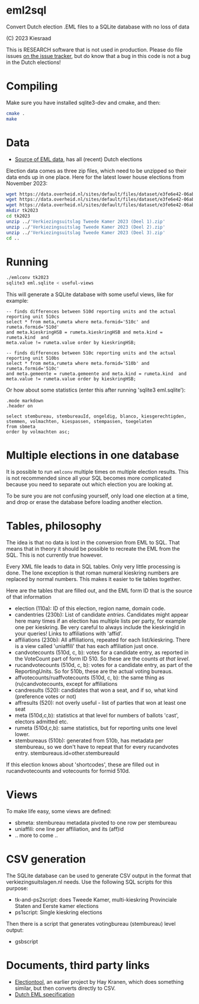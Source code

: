 # eml2sql
Convert Dutch election .EML files to a SQLite database with no loss of data

(C) 2023 Kiesraad

This is RESEARCH software that is not used in production.
Please do file issues [on the issue tracker](https://github.com/berthubert/eml2sql/issues), but do know that a bug in this code is not a bug in the Dutch elections!

# Compiling

Make sure you have installed sqlite3-dev and cmake, and then:

```bash
cmake .
make
```

# Data

 * [Source of EML data](https://data.overheid.nl/community/organization/kiesraad), has all (recent) Dutch elections
 
Election data comes as three zip files, which need to be unzipped so their
data ends up in one place. Here for the latest lower house elections from
November 2023:

```bash
wget https://data.overheid.nl/sites/default/files/dataset/e3fe6e42-06ab-4559-a466-a32b04247f68/resources/Verkiezingsuitslag%20Tweede%20Kamer%202023%20%28Deel%201%29.zip
wget https://data.overheid.nl/sites/default/files/dataset/e3fe6e42-06ab-4559-a466-a32b04247f68/resources/Verkiezingsuitslag%20Tweede%20Kamer%202023%20%28Deel%202%29.zip
wget https://data.overheid.nl/sites/default/files/dataset/e3fe6e42-06ab-4559-a466-a32b04247f68/resources/Verkiezingsuitslag%20Tweede%20Kamer%202023%20%28Deel%203%29.zip
mkdir tk2023
cd tk2023
unzip ../'Verkiezingsuitslag Tweede Kamer 2023 (Deel 1).zip'
unzip ../'Verkiezingsuitslag Tweede Kamer 2023 (Deel 2).zip'
unzip ../'Verkiezingsuitslag Tweede Kamer 2023 (Deel 3).zip'
cd ..
``` 

# Running

```bash
./emlconv tk2023
sqlite3 eml.sqlite < useful-views
```

This will generate a SQLite database with some useful views, like for
example:

```
-- finds differences between 510d reporting units and the actual reporting unit 510cs
select * from meta,rumeta where meta.formid='510c' and rumeta.formid='510d'
and meta.kieskringHSB = rumeta.kieskringHSB and meta.kind = rumeta.kind  and
meta.value != rumeta.value order by kieskringHSB;

-- finds differences between 510c reporting units and the actual reporting unit 510bs
select * from meta,rumeta where meta.formid='510b' and rumeta.formid='510c'
and meta.gemeente = rumeta.gemeente and meta.kind = rumeta.kind  and
meta.value != rumeta.value order by kieskringHSB;
```

Or how about some statistics (enter this after running 'sqlite3
eml.sqlite'):

```
.mode markdown
.header on

select stembureau, stembureauId, ongeldig, blanco, kiesgerechtigden,
stemmen, volmachten, kiespassen, stempassen, toegelaten 
from sbmeta 
order by volmachten asc;
```

# Multiple elections in one database
It is possible to run `emlconv` multiple times on multiple election results.
This is not recommended since all your SQL becomes more complicated because
you need to separate out which election you are looking at.

To be sure you are not confusing yourself, only load one election at a time,
and drop or erase the database before loading another election.

# Tables, philosophy
The idea is that no data is lost in the conversion from EML to SQL. That
means that in theory it should be possible to recreate the EML from the SQL.
This is not currently true however.

Every XML file leads to data in SQL tables. Only very little processing is
done. The lone exception is that roman numeral kieskring numbers are
replaced by normal numbers. This makes it easier to tie tables together.

Here are the tables that are filled out, and the EML form ID that is the
source of that information

 * election (110a): ID of this election, region name, domain code.
 * candentries (230b): List of candidate *entries*. Candidates might appear
   here many times if an election has multiple lists per party, for example
   one per kieskring. Be very careful to always include the kieskringId in
   your queries! Links to affiliations with 'affid'. 
 * affiliations (230b): All affiliations, repeated for each list/kieskring.
   There is a view called 'uniaffili' that has each affiliation just once.
 * candvotecounts (510d, c, b): votes for a candidate entry, as reported in
   the VoteCount part of form ID 510. So these are the counts *at that
   level*. 
 * rucandvotecounts (510d, c, b): votes for a candidate entry, as part of
   the ReportingUnits. So for 510b, these are the actual voting bureaus.
 * affvotecounts/ruaffvotecounts (510d, c, b): the same thing as
   (ru)candvotecounts, except for affiliations
 * candresults (520): candidates that won a seat, and if so, what kind
   (preference votes or not)
 * affresults (520): not overly useful - list of parties that won at least
   one seat
 * meta (510d,c,b): statistics at that level for numbers of ballots 'cast',
   electors admitted etc.
 * rumeta (510d,c,b): same statistics, but for reporting units one level
   lower.
 * stembureaus (510b): generated from 510b, has metadata per stembureau, so
   we don't have to repeat that for every rucandvotes entry.
   stembureaus.id=other.stembureauId

If this election knows about 'shortcodes', these are filled out in
rucandvotecounts and votecounts for formid 510d.

# Views
To make life easy, some views are defined:

 * sbmeta: stembureau metadata pivoted to one row per stembureau
 * uniaffili: one line per affiliation, and its (aff)id
 * .. more to come ..

# CSV generation
The SQLite database can be used to generate CSV output in the format that
verkiezingsuitslagen.nl needs. Use the following SQL scripts for this
purpose:

 * tk-and-ps2script: does Tweede Kamer, multi-kieskring Provinciale Staten
   and Eerste kamer elections
 * ps1script: Single kieskring elections

Then there is a script that generates votingbureau (stembureau) level
output:

 * gsbscript


# Documents, third party links

 * [Electiontool](https://github.com/kroncrv/electiontool), an
   earlier project by Hay Kranen, which does something similar, but then
   converts directly to CSV.
 * [Dutch EML specification](https://www.kiesraad.nl/binaries/kiesraad/documenten/formulieren/2016/osv/eml-bestanden/specificatiedocument-eml_nl-versie-1.0a/specificatiedocument-eml-nl-1.0.a.pdf)


